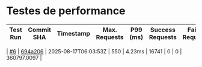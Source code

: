 # Testes de performance 


| Test Run | Commit SHA | Timestamp | Max. Requests | P99 (ms) | Success Requests | Failed Requests | Lag | Score | Flamegraph |
|----------|------------|-----------|---------------|----------|------------------|-----------------|-----|-------|------------|

| [#6](https://github.com/dearrudam/rinha-de-backend-2025-quarkus-with-jedis/actions/runs/17017515558) | [694a206](https://github.com/dearrudam/rinha-de-backend-2025-quarkus-with-jedis/commit/694a20688a92981f059082f0024ebad44c0df874) | 2025-08-17T06:03:53Z | 550 | 4.23ms | 16741 | 0 | 0 | 360797.0097 |
